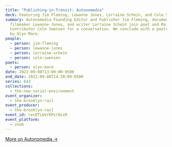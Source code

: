 ```yaml
---
title: "Publishing-in-Transit: Autonomedia"
deck: Featuring Jim Fleming, Lewanne Jones, Lorraine Schein, and Cole Swensen
summary: Autonomedia Founding Editor and Publisher Jim Fleming, documentary
  filmmaker Lewanne Jones, and writer Lorraine Schein join poet and Rail
  Contributor Cole Swensen for a conversation. We conclude with a poetry reading
  by Alyn Mare.
people:
  - person: jim-fleming
  - person: lewanne-jones
  - person: lorraine-schein
  - person: cole-swensen
poets:
  - person: alyn-mare
date: 2022-09-08T13:00:00-0500
end_date: 2022-09-08T14:30:00-0500
series: 643
collections:
  - the-new-social-environment
event_organizer:
  - the-brooklyn-rail
event_producer:
  - the-brooklyn-rail
event_id: recDTLbVrKPvrOixR
event_platform:
  - zoom
---
```

[More on Autonomedia →](https://autonomedia.org/)
